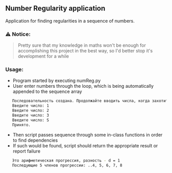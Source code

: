 ## Number Regularity application

Application for finding regularities in a sequence of numbers.

### ⚠️ Notice:
> Pretty sure that my knowledge in maths won't be enough for accomplishing this project in the best way, so I'd better stop it's development for a while

### Usage:
- Program started by executing numReg.py
- User enter numbers through the loop, which is being automatically appended to the sequence array

 ```bash
    Последовательность создана. Продолжайте вводить числа, когда захотите закончить, введите "С" или "S"
    Введите число: 1
    Введите число: 2
    Введите число: 3
    Введите число: S
    Принято.
 ```
 - Then script passes sequence through some in-class functions in order to find dependencies
 - If such would be found, script should return the appropriate result or report failure
 ```bash
    Это арифметическая прогрессия, разность - d = 1
    Последующие 5 членов прогрессии: ..4, 5, 6, 7, 8
 ```
 
